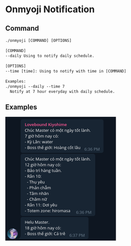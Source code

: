 # Onmyoji Notification

## Command

```
./onmyoji [COMMAND] [OPTIONS]

[COMMAND]
--daily Using to notify daily schedule.

[OPTIONS]
--time [time]: Using to notify with time in [COMMAND]

Examples:
./onmyoji --daily --time 7
  Notify at 7 hour everyday with daily schedule.
```

## Examples

![img](docs/img/examples.png)

